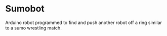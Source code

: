 # Sumobot
Arduino robot programmed to find and push another robot off a ring similar to a sumo wrestling match.
